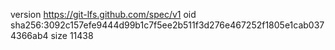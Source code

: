 version https://git-lfs.github.com/spec/v1
oid sha256:3092c157efe9444d99b1c7f5ee2b511f3d276e467252f1805e1cab0374366ab4
size 11438
